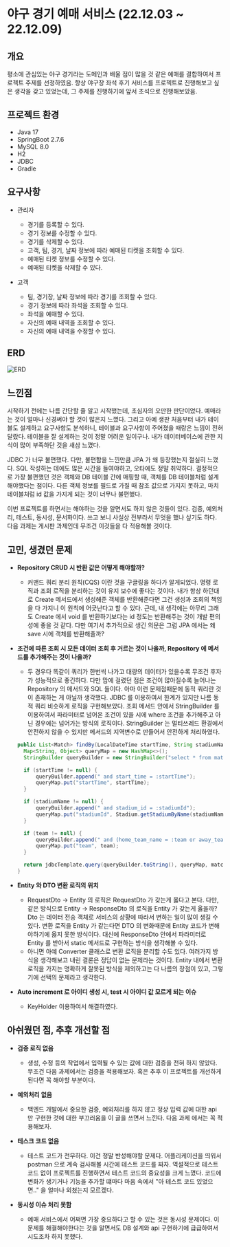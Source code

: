 # 야구 경기 예매 서비스 (22.12.03 ~ 22.12.09)

## 개요

평소에 관심있는 야구 경기라는 도메인과 배울 점이 많을 것 같은 예매를 결합하여서 프로젝트 주제를 선정하였음. 항상 야구장 좌석 후기 서비스를 프로젝트로 진행해보고 싶은 생각을 갖고 있었는데, 그 주제를 진행하기에
앞서 초석으로 진행해보았음.

## 프로젝트 환경

- Java 17
- SpringBoot 2.7.6
- MySQL 8.0
- H2
- JDBC
- Gradle

## 요구사항

- 관리자
    - 경기를 등록할 수 있다.
    - 경기 정보를 수정할 수 있다.
    - 경기를 삭제할 수 있다.
    - 고객, 팀, 경기, 날짜 정보에 따라 예매된 티켓을 조회할 수 있다.
    - 예매된 티켓 정보를 수정할 수 있다.
    - 예매된 티켓을 삭제할 수 있다.

- 고객
    - 팀, 경기장, 날짜 정보에 따라 경기를 조회할 수 있다.
    - 경기 정보에 따라 좌석을 조회할 수 있다.
    - 좌석을 예매할 수 있다.
    - 자신의 예매 내역을 조회할 수 있다.
    - 자신의 예매 내역을 수정할 수 있다.

## ERD

![ERD](https://user-images.githubusercontent.com/82152173/208377971-2ca79edc-ef2c-460e-b304-992642c6c3bc.png)

## 느낀점

시작하기 전에는 나름 간단할 줄 알고 시작했는데, 초심자의 오만한 판단이었다. 예매라는 것이 얼마나 신경써야 할 것이 많은지 느꼈다. 그리고 아예 생판 처음부터 내가 테이블도 설계하고 요구사항도 분석하니, 테이블과
요구사항이 주어졌을 때랑은 느낌이 전혀 달랐다. 테이블을 잘 설계하는 것이 정말 어려운 일이구나. 내가 데이터베이스에 관한 지식이 많이 부족하단 것을 새삼 느꼈다.

JDBC 가 너무 불편했다. 다만, 불편함을 느낀만큼 JPA 가 왜 등장했는지 절실히 느꼈다. SQL 작성하는 데에도 많은 시간을 들여야하고, 오타에도 정말 취약하다. 결정적으로 가장 불편했던 것은 객체와 DB
테이블 간에 매핑할 때, 객체를 DB 테이블처럼 설계해야했다는 점이다. 다른 객체 정보를 필드로 가질 때 참조 값으로 가지지 못하고, 마치 테이블처럼 id 값을 가지게 되는 것이 너무나 불편했다.

이번 프로젝트를 하면서는 해야하는 것을 알면서도 하지 않은 것들이 있다. 검증, 예외처리, 테스트, 동시성, 문서화이다. 쓰고 보니 사실상 전부라서 무엇을 했나 싶기도 하다. 다음 과제는 게시판 과제인데 무조건
이것들을 다 적용해볼 것이다.

## 고민, 생겼던 문제

- **Repository CRUD 시 반환 값은 어떻게 해야할까?**
    - 커맨드 쿼리 분리 원칙(CQS) 이란 것을 구글링을 하다가 알게되었다. 명령 로직과 조회 로직을 분리하는 것이 유지 보수에 좋다는 것이다. 내가 항상 하던대로 Create 메서드에서 생성해준 객체를
      반환해준다면 그건 생성과 조회의 책임을 다 가지니 이 원칙에 어긋난다고 할 수 있다. 근데, 내 생각에는 아무리 그래도 Create 에서 void 를 반환하기보다는 id 정도는 반환해주는 것이 개발
      편의성에 좋을 것 같다. 다만 여기서 추가적으로 생긴 의문은 그럼 JPA 에서는 왜 save 시에 객체를 반환해줄까?


- **조건에 따른 조회 시 모든 데이터 조회 후 거르는 것이 나을까, Repository 에 메서드를 추가해주는 것이 나을까?**
    - 두 경우다 똑같이 쿼리가 한번씩 나가고 대량의 데이터가 있을수록 무조건 후자가 성능적으로 좋긴하다. 다만 맘에 걸렸던 점은 조건이 많아질수록 늘어나는 Repository 의 메서드와 SQL 들이다. 아마
      이런 문제점때문에 동적 쿼리란 것이 존재하는 게 아닐까 생각했다. JDBC 를 이용하여서 한계가 있지만 나름 동적 쿼리 비슷하게 로직을 구현해보았다. 조회 메서드 안에서 StringBuilder 를
      이용하여서 파라미터로 넘어온 조건이 있을 시에 where 조건을 추가해주고 아닌 경우에는 넘어가는 방식의 로직이다. StringBuilder 는 멀티쓰레드 환경에서 안전하지 않을 수 있지만 메서드의
      지역변수로 만들어서 안전하게 처리하였다.
  ``` java 
  public List<Match> findBy(LocalDateTime startTime, String stadiumName, String team) {
    Map<String, Object> queryMap = new HashMap<>();
    StringBuilder queryBuilder = new StringBuilder("select * from matches where 1=1");
  
    if (startTime != null) {
        queryBuilder.append(" and start_time = :startTime");
        queryMap.put("startTime", startTime);
    }
  
    if (stadiumName != null) {
        queryBuilder.append(" and stadium_id = :stadiumId");
        queryMap.put("stadiumId", Stadium.getStadiumByName(stadiumName).getId());
    }
  
    if (team != null) {
        queryBuilder.append(" and (home_team_name = :team or away_team_name = :team)");
        queryMap.put("team", team);
    }
  
    return jdbcTemplate.query(queryBuilder.toString(), queryMap, matchRowMapper);
  }
  ```

- **Entity 와 DTO 변환 로직의 위치**
    - RequestDto -> Entity 의 로직은 RequestDto 가 갖는게 옳다고 본다. 다만, 같은 방식으로 Entity -> ResponseDto 의 로직을 Entity 가 갖는게 옳을까? Dto
      는 데이터 전송 객체로 서비스의 상황에 따라서 변하는 일이 많이 생길 수 있다. 변환 로직을 Entity 가 같는다면 DTO 의 변화때문에 Entity 코드가 변해야하기에 옳지 못한 방식이다. 대신에
      ResponseDto 안에서 파라미터로 Entity 를 받아서 static 메서드로 구현하는 방식을 생각해볼 수 있다.
    - 아니면 아예 Converter 클래스로 변환 로직을 분리할 수도 있다. 여러가지 방식을 생각해보고 내린 결론은 정답이 없는 문제라는 것이다. Entity 내에서 변환 로직을 가지는 명확하게 잘못된 방식을
      제외하고는 다 나름의 장점이 있고, 그렇기에 선택의 문제라고 생각한다.


- **Auto increment 로 아이디 생성 시, test 시 아이디 값 모르게 되는 이슈**
    - KeyHolder 이용하여서 해결하였다.
  
## 아쉬웠던 점, 추후 개선할 점

- **검증 로직 없음**
    - 생성, 수정 등의 작업에서 입력될 수 있는 값에 대한 검증을 전혀 하지 않았다. 무조건 다음 과제에서는 검증을 적용해보자. 혹은 추후 이 프로젝트를 개선하게 된다면 꼭 해야할 부분이다.


- **예외처리 없음**
    - 백엔드 개발에서 중요한 검증, 예외처리를 하지 않고 정상 입력 값에 대한 api 만 구현한 것에 대한 부끄러움을 이 글을 쓰면서 느낀다. 다음 과제 에서는 꼭 적용해보자.


- **테스크 코드 없음**
    - 테스트 코드가 전무하다. 이건 정말 반성해야할 문제다. 어플리케이션을 띄워서 postman 으로 계속 검사해볼 시간에 테스트 코드를 짜자. 역설적으로 테스트 코드 없이 프로젝트를 진행하면서 테스트 코드의
      중요성을 크게 느꼈다. 코드에 변화가 생기거나 기능을 추가할 떄마다 마음 속에서 "아 테스트 코드 있었으면.." 을 얼마나 외쳤는지 모르겠다.


- **동시성 이슈 처리 못함**
    - 예매 서비스에서 어쩌면 가장 중요하다고 할 수 있는 것은 동시성 문제이다. 이 문제를 해결해야한다는 것을 알면서도 DB 설계와 api 구현하기에 급급하여서 시도조차 하지 못했다.